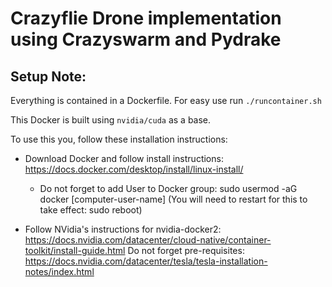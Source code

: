 # Crazyflie Drone implementation using Crazyswarm and Pydrake

## Setup Note:

Everything is contained in a Dockerfile. For easy use run ``./runcontainer.sh``

This Docker is built using ``nvidia/cuda`` as a base.

To use this you, follow these installation instructions:
* Download Docker and follow install instructions: https://docs.docker.com/desktop/install/linux-install/
    * Do not forget to add User to Docker group: sudo usermod -aG docker [computer-user-name]
    (You will need to restart for this to take effect: sudo reboot)
    
* Follow NVidia's instructions for nvidia-docker2: https://docs.nvidia.com/datacenter/cloud-native/container-toolkit/install-guide.html
    Do not forget pre-requisites: https://docs.nvidia.com/datacenter/tesla/tesla-installation-notes/index.html
